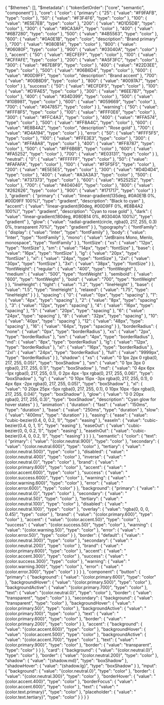 {
  "$themes": [],
  "$metadata": {
    "tokenSetOrder": ["core", "semantic", "component"]
  },
  "core": {
    "color": {
      "primary": {
        "25": { "value": "#F9FAFB", "type": "color" },
        "50": { "value": "#F3F4F6", "type": "color" },
        "100": { "value": "#E5E7EB", "type": "color" },
        "200": { "value": "#D1D5DB", "type": "color" },
        "300": { "value": "#9CA3AF", "type": "color" },
        "400": { "value": "#6B7280", "type": "color" },
        "500": { "value": "#4B5563", "type": "color" },
        "600": { "value": "#0A0E1B", "type": "color", "description": "Brand primary" },
        "700": { "value": "#080B14", "type": "color" },
        "800": { "value": "#06080F", "type": "color" },
        "900": { "value": "#03040A", "type": "color" }
      },
      "accent": {
        "50": { "value": "#ECFEFF", "type": "color" },
        "100": { "value": "#CFFAFE", "type": "color" },
        "200": { "value": "#A5F3FC", "type": "color" },
        "300": { "value": "#67E8F9", "type": "color" },
        "400": { "value": "#22D3EE", "type": "color" },
        "500": { "value": "#06B6D4", "type": "color" },
        "600": { "value": "#00D9FF", "type": "color", "description": "Brand accent" },
        "700": { "value": "#00B8D9", "type": "color" },
        "800": { "value": "#0097A7", "type": "color" }
      },
      "success": {
        "50": { "value": "#ECFDF5", "type": "color" },
        "100": { "value": "#D1FAE5", "type": "color" },
        "300": { "value": "#6EE7B7", "type": "color" },
        "400": { "value": "#34D399", "type": "color" },
        "500": { "value": "#10B981", "type": "color" },
        "600": { "value": "#059669", "type": "color" },
        "700": { "value": "#047857", "type": "color" }
      },
      "warning": {
        "50": { "value": "#FFF8F5", "type": "color" },
        "100": { "value": "#FFF0E6", "type": "color" },
        "300": { "value": "#FFC4A3", "type": "color" },
        "400": { "value": "#FFA574", "type": "color" },
        "500": { "value": "#FF8A4C", "type": "color" },
        "600": { "value": "#E8B4A2", "type": "color", "description": "Rose gold" },
        "700": { "value": "#D4A194", "type": "color" }
      },
      "error": {
        "50": { "value": "#FFF5F5", "type": "color" },
        "100": { "value": "#FFE3E3", "type": "color" },
        "300": { "value": "#FFA8A8", "type": "color" },
        "400": { "value": "#FF8787", "type": "color" },
        "500": { "value": "#FF6B6B", "type": "color" },
        "600": { "value": "#FA5252", "type": "color" },
        "700": { "value": "#E03131", "type": "color" }
      },
      "neutral": {
        "0": { "value": "#FFFFFF", "type": "color" },
        "50": { "value": "#FAFAFA", "type": "color" },
        "100": { "value": "#F5F5F5", "type": "color" },
        "200": { "value": "#E5E5E5", "type": "color" },
        "300": { "value": "#D4D4D4", "type": "color" },
        "400": { "value": "#A3A3A3", "type": "color" },
        "500": { "value": "#737373", "type": "color" },
        "600": { "value": "#525252", "type": "color" },
        "700": { "value": "#404040", "type": "color" },
        "800": { "value": "#262626", "type": "color" },
        "900": { "value": "#171717", "type": "color" }
      }
    },
    "gradient": {
      "primary": {
        "value": "linear-gradient(135deg, #0A0E1B 0%, #00D9FF 100%)",
        "type": "gradient",
        "description": "Black to cyan"
      },
      "accent": {
        "value": "linear-gradient(90deg, #00D9FF 0%, #E8B4A2 100%)",
        "type": "gradient",
        "description": "Cyan to rose gold"
      },
      "dark": {
        "value": "linear-gradient(180deg, #080B14 0%, #03040A 100%)",
        "type": "gradient"
      },
      "glow": {
        "value": "radial-gradient(circle, rgba(0, 217, 255, 0.3) 0%, transparent 70%)",
        "type": "gradient"
      }
    },
    "typography": {
      "fontFamily": {
        "display": { "value": "Inter", "type": "fontFamily" },
        "body": { "value": "Inter", "type": "fontFamily" },
        "mono": { "value": "JetBrains Mono, Menlo, monospace", "type": "fontFamily" }
      },
      "fontSize": {
        "xs": { "value": "12px", "type": "fontSize" },
        "sm": { "value": "14px", "type": "fontSize" },
        "base": { "value": "16px", "type": "fontSize" },
        "lg": { "value": "20px", "type": "fontSize" },
        "xl": { "value": "24px", "type": "fontSize" },
        "2xl": { "value": "30px", "type": "fontSize" },
        "3xl": { "value": "38px", "type": "fontSize" }
      },
      "fontWeight": {
        "regular": { "value": "400", "type": "fontWeight" },
        "medium": { "value": "500", "type": "fontWeight" },
        "semibold": { "value": "600", "type": "fontWeight" },
        "bold": { "value": "700", "type": "fontWeight" }
      },
      "lineHeight": {
        "tight": { "value": "1.2", "type": "lineHeight" },
        "base": { "value": "1.5", "type": "lineHeight" },
        "relaxed": { "value": "1.75", "type": "lineHeight" }
      }
    },
    "spacing": {
      "0": { "value": "0px", "type": "spacing" },
      "1": { "value": "4px", "type": "spacing" },
      "2": { "value": "8px", "type": "spacing" },
      "3": { "value": "12px", "type": "spacing" },
      "4": { "value": "16px", "type": "spacing" },
      "5": { "value": "20px", "type": "spacing" },
      "6": { "value": "24px", "type": "spacing" },
      "8": { "value": "32px", "type": "spacing" },
      "10": { "value": "40px", "type": "spacing" },
      "12": { "value": "48px", "type": "spacing" },
      "16": { "value": "64px", "type": "spacing" }
    },
    "borderRadius": {
      "none": { "value": "0px", "type": "borderRadius" },
      "xs": { "value": "2px", "type": "borderRadius" },
      "sm": { "value": "4px", "type": "borderRadius" },
      "md": { "value": "8px", "type": "borderRadius" },
      "lg": { "value": "12px", "type": "borderRadius" },
      "xl": { "value": "16px", "type": "borderRadius" },
      "2xl": { "value": "24px", "type": "borderRadius" },
      "full": { "value": "9999px", "type": "borderRadius" }
    },
    "shadow": {
      "xs": {
        "value": "0 1px 2px 0 rgba(0, 217, 255, 0.05)",
        "type": "boxShadow"
      },
      "sm": {
        "value": "0 1px 3px 0 rgba(0, 217, 255, 0.1)",
        "type": "boxShadow"
      },
      "md": {
        "value": "0 4px 6px -1px rgba(0, 217, 255, 0.1), 0 2px 4px -1px rgba(0, 217, 255, 0.06)",
        "type": "boxShadow"
      },
      "lg": {
        "value": "0 10px 15px -3px rgba(0, 217, 255, 0.1), 0 4px 6px -2px rgba(0, 217, 255, 0.05)",
        "type": "boxShadow"
      },
      "xl": {
        "value": "0 20px 25px -5px rgba(0, 217, 255, 0.1), 0 10px 10px -5px rgba(0, 217, 255, 0.04)",
        "type": "boxShadow"
      },
      "glow": {
        "value": "0 0 20px rgba(0, 217, 255, 0.3)",
        "type": "boxShadow",
        "description": "Cyan glow for hover states"
      }
    },
    "animation": {
      "duration": {
        "fast": { "value": "150ms", "type": "duration" },
        "base": { "value": "250ms", "type": "duration" },
        "slow": { "value": "400ms", "type": "duration" }
      },
      "easing": {
        "ease": { "value": "cubic-bezier(0.4, 0, 0.2, 1)", "type": "easing" },
        "easeIn": { "value": "cubic-bezier(0.4, 0, 1, 1)", "type": "easing" },
        "easeOut": { "value": "cubic-bezier(0, 0, 0.2, 1)", "type": "easing" },
        "easeInOut": { "value": "cubic-bezier(0.4, 0, 0.2, 1)", "type": "easing" }
      }
    }
  },
  "semantic": {
    "color": {
      "text": {
        "primary": { "value": "{color.neutral.900}", "type": "color" },
        "secondary": { "value": "{color.neutral.600}", "type": "color" },
        "tertiary": { "value": "{color.neutral.500}", "type": "color" },
        "disabled": { "value": "{color.neutral.400}", "type": "color" },
        "inverse": { "value": "{color.neutral.0}", "type": "color" },
        "brand": { "value": "{color.primary.600}", "type": "color" },
        "accent": { "value": "{color.accent.600}", "type": "color" },
        "success": { "value": "{color.success.600}", "type": "color" },
        "warning": { "value": "{color.warning.600}", "type": "color" },
        "error": { "value": "{color.error.600}", "type": "color" }
      },
      "background": {
        "primary": { "value": "{color.neutral.0}", "type": "color" },
        "secondary": { "value": "{color.neutral.50}", "type": "color" },
        "tertiary": { "value": "{color.neutral.100}", "type": "color" },
        "disabled": { "value": "{color.neutral.100}", "type": "color" },
        "overlay": { "value": "rgba(0, 0, 0, 0.45)", "type": "color" },
        "brand": { "value": "{color.primary.600}", "type": "color" },
        "accent": { "value": "{color.accent.50}", "type": "color" },
        "success": { "value": "{color.success.50}", "type": "color" },
        "warning": { "value": "{color.warning.50}", "type": "color" },
        "error": { "value": "{color.error.50}", "type": "color" }
      },
      "border": {
        "default": { "value": "{color.neutral.300}", "type": "color" },
        "secondary": { "value": "{color.neutral.200}", "type": "color" },
        "brand": { "value": "{color.primary.600}", "type": "color" },
        "accent": { "value": "{color.accent.300}", "type": "color" },
        "success": { "value": "{color.success.300}", "type": "color" },
        "warning": { "value": "{color.warning.300}", "type": "color" },
        "error": { "value": "{color.error.300}", "type": "color" }
      }
    }
  },
  "component": {
    "button": {
      "primary": {
        "background": { "value": "{color.primary.600}", "type": "color" },
        "backgroundHover": { "value": "{color.primary.500}", "type": "color" },
        "backgroundActive": { "value": "{color.primary.700}", "type": "color" },
        "text": { "value": "{color.neutral.0}", "type": "color" },
        "border": { "value": "transparent", "type": "color" }
      },
      "secondary": {
        "background": { "value": "transparent", "type": "color" },
        "backgroundHover": { "value": "{color.primary.50}", "type": "color" },
        "backgroundActive": { "value": "{color.primary.100}", "type": "color" },
        "text": { "value": "{color.primary.600}", "type": "color" },
        "border": { "value": "{color.primary.200}", "type": "color" }
      },
      "accent": {
        "background": { "value": "{color.accent.600}", "type": "color" },
        "backgroundHover": { "value": "{color.accent.500}", "type": "color" },
        "backgroundActive": { "value": "{color.accent.700}", "type": "color" },
        "text": { "value": "{color.primary.900}", "type": "color" },
        "border": { "value": "transparent", "type": "color" }
      }
    },
    "card": {
      "background": { "value": "{color.neutral.0}", "type": "color" },
      "border": { "value": "{color.neutral.200}", "type": "color" },
      "shadow": { "value": "{shadow.md}", "type": "boxShadow" },
      "shadowHover": { "value": "{shadow.lg}", "type": "boxShadow" }
    },
    "input": {
      "background": { "value": "{color.neutral.0}", "type": "color" },
      "border": { "value": "{color.neutral.300}", "type": "color" },
      "borderHover": { "value": "{color.accent.400}", "type": "color" },
      "borderFocus": { "value": "{color.accent.600}", "type": "color" },
      "text": { "value": "{color.text.primary}", "type": "color" },
      "placeholder": { "value": "{color.text.tertiary}", "type": "color" }
    }
  }
}